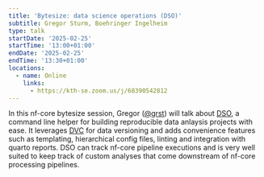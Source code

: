 ```yaml
---
title: 'Bytesize: data science operations (DSO)'
subtitle: Gregor Sturm, Boehringer Ingelheim
type: talk
startDate: '2025-02-25'
startTime: '13:00+01:00'
endDate: '2025-02-25'
endTime: '13:30+01:00'
locations:
  - name: Online
    links:
      - https://kth-se.zoom.us/j/68390542812
---
```


In this nf-core bytesize session, Gregor ([@grst](https://github.com/grst)) will talk about [DSO](https://github.com/Boehringer-Ingelheim/dso), a command line helper for building reproducible data anlaysis projects with ease. It leverages [DVC](https://dvc.org/)
for data versioning and adds convenience features such as templating, hierarchical config files, linting and integration with quarto reports. DSO can track nf-core pipeline executions and is very well suited to keep track of custom analyses that
come downstream of nf-core processing pipelines.
